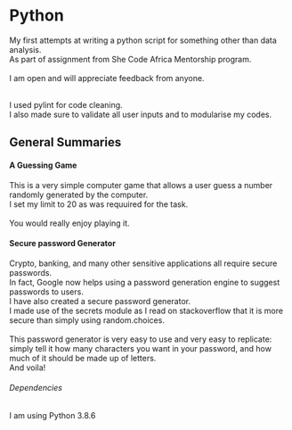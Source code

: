 # Python
My first attempts at writing a python script for something other than data analysis.\
As part of assignment from She Code Africa Mentorship program.\
\
I am open and will appreciate feedback from anyone.

\
I used pylint for code cleaning.\
I also made sure to validate all user inputs and to modularise my codes.

## General Summaries
#### A Guessing Game
This is a very simple computer game that allows a user guess a number randomly generated by the computer.\
I set my limit to 20 as was requuired for the task.\
\
You would really enjoy playing it.

#### Secure password Generator
Crypto, banking, and many other sensitive applications all require secure passwords.\
In fact, Google now helps using a password generation engine to suggest passwords to users.\
I have also created a secure password generator.\
I made use of the secrets module as I read on stackoverflow that it is more secure than simply using random.choices.\
\
This password generator is very easy to use and very easy to replicate:\
simply tell it how many characters you want in your password,
and how much of it should be made up of letters.\
And voila!

###### Dependencies
I am using Python 3.8.6

